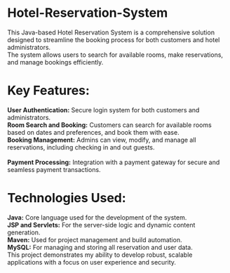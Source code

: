 # Hotel-Reservation-System
This Java-based Hotel Reservation System is a comprehensive solution designed to streamline the booking process for both customers and hotel administrators.<br>
The system allows users to search for available rooms, make reservations, and manage bookings efficiently.

# Key Features:
**User Authentication:** Secure login system for both customers and administrators.<br>
**Room Search and Booking:** Customers can search for available rooms based on dates and preferences, and book them with ease.<br>
**Booking Management:** Admins can view, modify, and manage all reservations, including checking in and out guests.<br><br>
**Payment Processing:** Integration with a payment gateway for secure and seamless payment transactions.

# Technologies Used:

**Java:** Core language used for the development of the system.<br>
**JSP and Servlets:** For the server-side logic and dynamic content generation.<br>
**Maven:** Used for project management and build automation.<br>
**MySQL:** For managing and storing all reservation and user data.<br>
This project demonstrates my ability to develop robust, scalable applications with a focus on user experience and security.<br>
